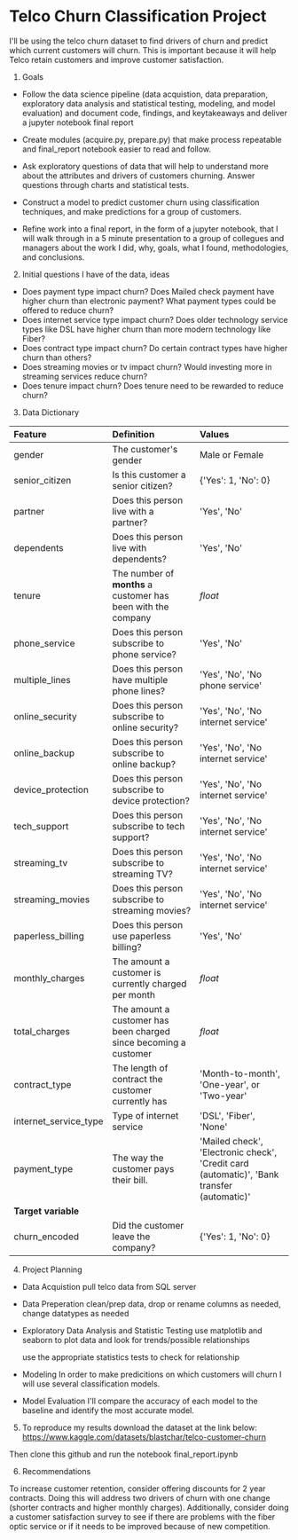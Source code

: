 # Telco Churn Classification Project


I'll be using the telco churn dataset to find drivers of churn and predict which current customers will churn.  This is important because it will help Telco retain customers and improve customer satisfaction.

1) Goals

- Follow the data science pipeline (data acquistion, data preparation, exploratory data analysis and statistical testing, modeling, and model evaluation) and document code, findings, and keytakeaways and deliver a jupyter notebook final report

- Create modules (acquire.py, prepare.py) that make process repeatable and final_report notebook easier to read and follow.

- Ask exploratory questions of data that will help to understand more about the attributes and drivers of customers churning. Answer questions through charts and statistical tests.

- Construct a model to predict customer churn using classification techniques, and make predictions for a group of customers.

- Refine work into a final report, in the form of a jupyter notebook, that I will walk through in a 5 minute presentation to a group of collegues and managers about the work I did, why, goals, what I found, methodologies, and conclusions.


2) Initial questions I have of the data, ideas
- Does payment type impact churn? Does Mailed check payment have higher churn than electronic payment?  What payment types could be offered to reduce churn?
- Does internet service type impact churn?  Does older technology service types like DSL have higher churn than more modern technology like Fiber?
- Does contract type impact churn? Do certain contract types have higher churn than others?
- Does streaming movies or tv impact churn? Would investing more in streaming services reduce churn?
- Does tenure impact churn?  Does tenure need to be rewarded to reduce churn?


3) Data Dictionary

| Feature | Definition | Values |
|:--------|:-----------|:-------
|gender| The customer's gender| Male or Female|
|senior_citizen| Is this customer a senior citizen?| {'Yes': 1, 'No': 0} |
|partner| Does this person live with a partner?|'Yes', 'No'|
|dependents| Does this person live with dependents?| 'Yes', 'No'|
|tenure| The number of **months** a customer has been with the company| *float* |
|phone_service| Does this person subscribe to phone service?| 'Yes', 'No'|
|multiple_lines| Does this person have multiple phone lines?| 'Yes', 'No', 'No phone service'|
|online_security| Does this person subscribe to online security?| 'Yes', 'No', 'No internet service'|
|online_backup| Does this person subscribe to online backup?| 'Yes', 'No', 'No internet service'
|device_protection| Does this person subscribe to device protection?| 'Yes', 'No', 'No internet service'
|tech_support| Does this person subscribe to tech support?| 'Yes', 'No', 'No internet service'
|streaming_tv| Does this person subscribe to streaming TV?| 'Yes', 'No', 'No internet service'
|streaming_movies| Does this person subscribe to streaming movies?| 'Yes', 'No', 'No internet service'
|paperless_billing| Does this person use paperless billing?| 'Yes', 'No'
|monthly_charges| The amount a customer is currently charged per month| *float* |
|total_charges| The amount a customer has been charged since becoming a customer| *float* |
|contract_type| The length of contract the customer currently has| 'Month-to-month', 'One-year', or 'Two-year'|
|internet_service_type| Type of internet service | 'DSL', 'Fiber', 'None'|
|payment_type| The way the customer pays their bill. |'Mailed check', 'Electronic check', 'Credit card (automatic)', 'Bank transfer (automatic)'
|**Target variable**
|churn_encoded| Did the customer leave the company? | {'Yes': 1, 'No': 0}|



4) Project Planning

- Data Acquistion
    pull telco data from SQL server

- Data Preperation
    clean/prep data, drop or rename columns as needed, change datatypes as needed

- Exploratory Data Analysis and Statistic Testing
    use matplotlib and seaborn to plot data and look for trends/possible relationships

    use the appropriate statistics tests to check for relationship

- Modeling
In order to make predicitions on which customers will churn I will use several classification models. 

- Model Evaluation
 I'll compare the accuracy of each model to the baseline and identify the most accurate model.


5) To reproduce my results download the dataset at the link below:
https://www.kaggle.com/datasets/blastchar/telco-customer-churn

Then clone this github and run the notebook final_report.ipynb

6) Recommendations

To increase customer retention, consider offering discounts for 2 year contracts.  Doing this will address two drivers of churn with one change (shorter contracts and higher monthly charges).  Additionally, consider doing a customer satisfaction survey to see if there are problems with the fiber optic service or if it needs to be improved because of new competition.